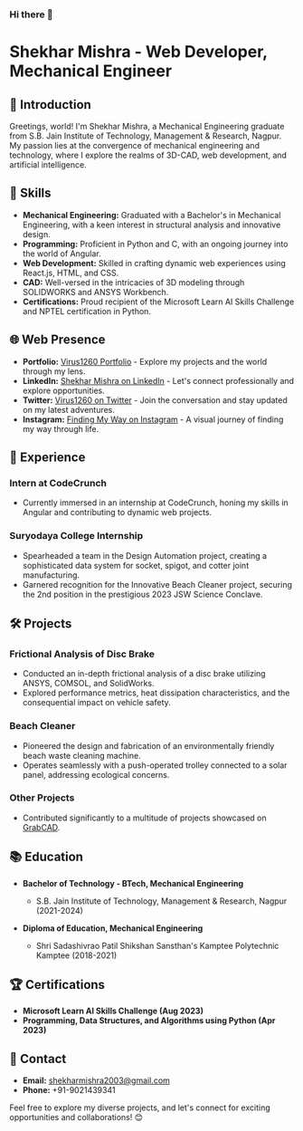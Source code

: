 ### Hi there 👋

# Shekhar Mishra - Web Developer, Mechanical Engineer

## 👋 Introduction

Greetings, world! I'm Shekhar Mishra, a Mechanical Engineering graduate from S.B. Jain Institute of Technology, Management & Research, Nagpur. My passion lies at the convergence of mechanical engineering and technology, where I explore the realms of 3D-CAD, web development, and artificial intelligence.

## 🔧 Skills

- **Mechanical Engineering:** Graduated with a Bachelor's in Mechanical Engineering, with a keen interest in structural analysis and innovative design.
- **Programming:** Proficient in Python and C, with an ongoing journey into the world of Angular.
- **Web Development:** Skilled in crafting dynamic web experiences using React.js, HTML, and CSS.
- **CAD:** Well-versed in the intricacies of 3D modeling through SOLIDWORKS and ANSYS Workbench.
- **Certifications:** Proud recipient of the Microsoft Learn AI Skills Challenge and NPTEL certification in Python.

## 🌐 Web Presence

- **Portfolio:** [Virus1260 Portfolio](https://virus1260.vercel.app/) - Explore my projects and the world through my lens.
- **LinkedIn:** [Shekhar Mishra on LinkedIn](www.linkedin.com/in/virus1260) - Let's connect professionally and explore opportunities.
- **Twitter:** [Virus1260 on Twitter](https://twitter.com/virus1260) - Join the conversation and stay updated on my latest adventures.
- **Instagram:** [Finding My Way on Instagram](https://www.instagram.com/finding_my.way/) - A visual journey of finding my way through life.

## 🚀 Experience

### Intern at CodeCrunch
- Currently immersed in an internship at CodeCrunch, honing my skills in Angular and contributing to dynamic web projects.

### Suryodaya College Internship
- Spearheaded a team in the Design Automation project, creating a sophisticated data system for socket, spigot, and cotter joint manufacturing.
- Garnered recognition for the Innovative Beach Cleaner project, securing the 2nd position in the prestigious 2023 JSW Science Conclave.

## 🛠️ Projects

### Frictional Analysis of Disc Brake
- Conducted an in-depth frictional analysis of a disc brake utilizing ANSYS, COMSOL, and SolidWorks.
- Explored performance metrics, heat dissipation characteristics, and the consequential impact on vehicle safety.

### Beach Cleaner
- Pioneered the design and fabrication of an environmentally friendly beach waste cleaning machine.
- Operates seamlessly with a push-operated trolley connected to a solar panel, addressing ecological concerns.

### Other Projects
- Contributed significantly to a multitude of projects showcased on [GrabCAD](https://grabcad.com/virus1260/models).

## 📚 Education

- **Bachelor of Technology - BTech, Mechanical Engineering**
  - S.B. Jain Institute of Technology, Management & Research, Nagpur (2021-2024)

- **Diploma of Education, Mechanical Engineering**
  - Shri Sadashivrao Patil Shikshan Sansthan's Kamptee Polytechnic Kamptee (2018-2021)

## 🏆 Certifications

- **Microsoft Learn AI Skills Challenge (Aug 2023)**
- **Programming, Data Structures, and Algorithms using Python (Apr 2023)**

## 📱 Contact

- **Email:** shekharmishra2003@gmail.com
- **Phone:** +91-9021439341

Feel free to explore my diverse projects, and let's connect for exciting opportunities and collaborations! 😊


<!--
**Virus1260/Virus1260** is a ✨ _special_ ✨ repository because its `README.md` (this file) appears on your GitHub profile.

Here are some ideas to get you started:

- 🔭 I’m currently working on ...
- 🌱 I’m currently learning ...
- 👯 I’m looking to collaborate on ...
- 🤔 I’m looking for help with ...
- 💬 Ask me about ...
- 📫 How to reach me: ...
- 😄 Pronouns: ...
- ⚡ Fun fact: ...
-->
